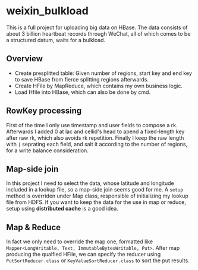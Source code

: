 # weixin_bulkload
This is a full project for uploading big data on HBase.
The data consists of about 3 billion heartbeat records through WeChat, all of which comes to be a structured datum, waits for a bulkload. 
## Overview
* Create presplitted table: Given number of regions, start key and end key to save HBase from fierce splitting regions afterwards.
* Create HFile by MapReduce, which contains my own business logic.
* Load Hfile into HBase, which can also be done by cmd.

## RowKey processing
First of the time I only use timestamp and user fields to compose a rk.
Afterwards I added 0 at lac and cellid's head to apend a fixed-length key after raw rk, which also avoids rk repetition. 
Finally I keep the raw length with `|` seprating each field, and salt it according to the number of regions, for a write balance consideration.

## Map-side join
In this project I need to select the data, whose latitude and longitude included in a lookup file, so a map-side join seems good for me.
A `setup` method is overriden under Map class, responsible of initializing my lookup file from HDFS. If you want to keep the data for the use in 
map or reduce, setup using **distributed cache** is a good idea.

## Map & Reduce
In fact we only need to override the map one, formatted like `Mapper<LongWritable, Text, ImmutableBytesWritable, Put>`.
After map producing the qualfied HFile, we can specify the reducer using `PutSortReducer.class` or `KeyValueSortReducer.class` to sort the put results.
